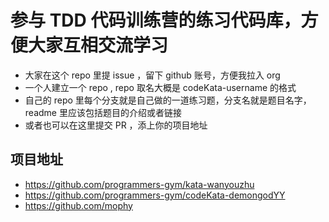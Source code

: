 # 参与 TDD 代码训练营的练习代码库，方便大家互相交流学习
- 大家在这个 repo 里提 issue ，留下 github 账号，方便我拉入 org
- 一个人建立一个 repo , repo 取名大概是 codeKata-username 的格式
- 自己的 repo 里每个分支就是自己做的一道练习题，分支名就是题目名字，readme 里应该包括题目的介绍或者链接
- 或者也可以在这里提交 PR ，添上你的项目地址

## 项目地址
- https://github.com/programmers-gym/kata-wanyouzhu
- https://github.com/programmers-gym/codeKata-demongodYY
- https://github.com/mophy
